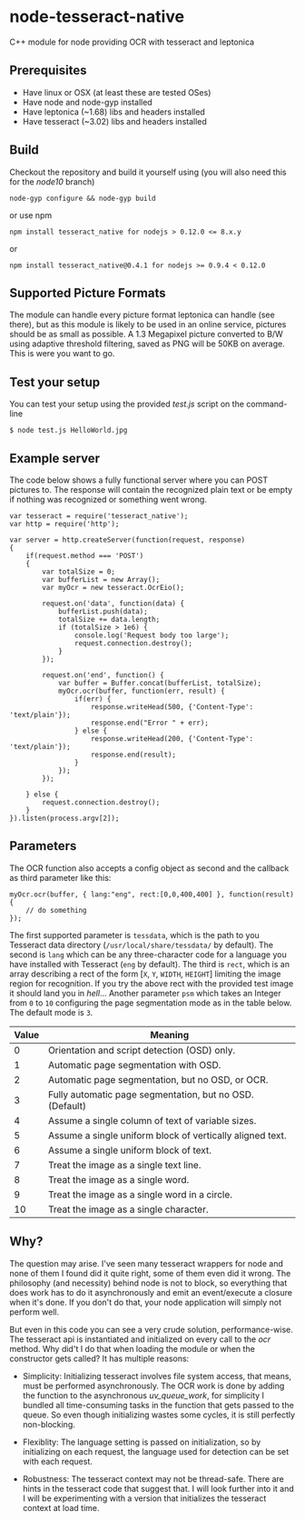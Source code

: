node-tesseract-native
=====================

C++ module for node providing OCR with tesseract and leptonica

Prerequisites
-------------
 * Have linux or OSX (at least these are tested OSes)
 * Have node and node-gyp installed
 * Have leptonica (~1.68) libs and headers installed
 * Have tesseract (~3.02) libs and headers installed

Build
-----
Checkout the repository and build it yourself using (you will also need this for the *node10* branch)

    node-gyp configure && node-gyp build

or use npm

    npm install tesseract_native for nodejs > 0.12.0 <= 8.x.y 

or

    npm install tesseract_native@0.4.1 for nodejs >= 0.9.4 < 0.12.0

Supported Picture Formats
-------------------------

The module can handle every picture format leptonica can handle (see there), but as this module is likely to be used in an online service, pictures should be as small as possible. A 1.3 Megapixel picture converted to B/W using adaptive threshold filtering, saved as PNG will be 50KB on average. This is were you want to go.

Test your setup
---------------

You can test your setup using the provided *test.js* script on the command-line

    $ node test.js HelloWorld.jpg

Example server
--------------

The code below shows a fully functional server where you can POST pictures to. The response will contain the recognized plain text or be empty if nothing was recognized or something went wrong.

    var tesseract = require('tesseract_native');
    var http = require('http');
    
    var server = http.createServer(function(request, response)
    {
        if(request.method === 'POST')
        {
            var totalSize = 0;
            var bufferList = new Array();
            var myOcr = new tesseract.OcrEio();
            
            request.on('data', function(data) {
                bufferList.push(data);
                totalSize += data.length;
                if (totalSize > 1e6) {
                    console.log('Request body too large');
                    request.connection.destroy();
                }
            });
            
            request.on('end', function() {
                var buffer = Buffer.concat(bufferList, totalSize);
                myOcr.ocr(buffer, function(err, result) {
                    if(err) {
                        response.writeHead(500, {'Content-Type': 'text/plain'});
                        response.end("Error " + err);
                    } else {
                        response.writeHead(200, {'Content-Type': 'text/plain'});
                        response.end(result);
                    }
                });
            });
            
        } else {
            request.connection.destroy();
        }
    }).listen(process.argv[2]);
    
Parameters
----------
    
The OCR function also accepts a config object as second and the callback as third parameter like this:

    myOcr.ocr(buffer, { lang:"eng", rect:[0,0,400,400] }, function(result) {
        // do something
    });
    
The first supported parameter is `tessdata`, which is the path to you Tesseract data directory (`/usr/local/share/tessdata/` by default). The second is `lang` which can be any three-character code for a language you have installed with Tesseract (`eng` by default). The third is `rect`, which is an array describing a rect of the form [`X`, `Y`, `WIDTH`, `HEIGHT`] limiting the image region for recognition. If you try the above rect with the provided test image it should land you in *hell*...
Another parameter `psm` which takes an Integer from `0` to `10` configuring the page segmentation mode as in the table below. The default mode is `3`.

Value | Meaning
------|-----
0     | Orientation and script detection (OSD) only.
1     | Automatic page segmentation with OSD.
2     | Automatic page segmentation, but no OSD, or OCR.
3     | Fully automatic page segmentation, but no OSD. (Default)
4     | Assume a single column of text of variable sizes.
5     | Assume a single uniform block of vertically aligned text.
6     | Assume a single uniform block of text.
7     | Treat the image as a single text line.
8     | Treat the image as a single word.
9     | Treat the image as a single word in a circle.
10    | Treat the image as a single character.


Why?
----

The question may arise. I've seen many tesseract wrappers for node and none of them I found did it quite right, some of them even did it wrong. The philosophy (and necessity) behind node is not to block, so everything that does work has to do it asynchronously and emit an event/execute a closure when it's done. If you don't do that, your node application will simply not perform well.

But even in this code you can see a very crude solution, performance-wise. The tesseract api is instantiated and initialized on every call to the *ocr* method. Why did't I do that when loading the module or when the constructor gets called? It has multiple reasons:

 * Simplicity: Initializing tesseract involves file system access, that means, must be performed asynchronously. The OCR work is done by adding the function to the asynchronous *uv_queue_work*, for simplicity I bundled all time-consuming tasks in the function that gets passed to the queue. So even though initializing wastes some cycles, it is still perfectly non-blocking.

 * Flexiblity: The language setting is passed on initialization, so by initializing on each request, the language used for detection can be set with each request.

 * Robustness: The tesseract context may not be thread-safe. There are hints in the tesseract code that suggest that. I will look further into it and I will be experimenting with a version that initializes the tesseract context at load time.

